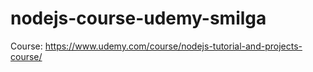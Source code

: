 # nodejs-course-udemy-smilga

Course: https://www.udemy.com/course/nodejs-tutorial-and-projects-course/
